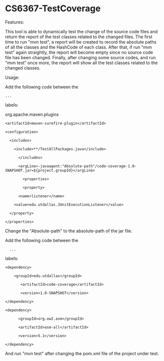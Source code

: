 # CS6367-TestCoverage

Features:

This tool is able to dynamically test the change of the source code files and
return the report of the test classes related to the changed files. The first 
time to run "mvn test", a report will be created to record the absolute paths
of all the classes and the HashCode of each class. After that, if run “mvn test”
again straightly, the report will become empty since no source code file has been
changed. Finally, after changing some source codes, and run “mvn test” once more,
the report will show all the test classes related to the changed classes.

Usage:

Add the following code between the

<build>

  <plugins>

    ...

  </plugins>

<build>

labels:

<plugin>

  <groupId>org.apache.maven.plugins</groupId>

    <artifactId>maven-surefire-plugin</artifactId>

    <configuration>

      <includes>

        <include>**/TestAllPackages.java</include>

          </includes>

          <argLine>-javaagent:"Absolute-path"/code-coverage-1.0-SNAPSHOT.jar=${project.groupId}</argLine>

            <properties>

            <property>

          <name>listener</name>

        <value>edu.utdallas.JUnitExecutionListener</value>

      </property>

    </properties>

  </configuration>

</plugin>

Change the "Absolute-path" to the absolute-path of the jar file.

Add the following code between the

  <dependencies>

      ...

  </dependencies>

labels:

    <dependency>

        <groupId>edu.utdallas</groupId>

           <artifactId>code-coverage</artifactId>

           <version>1.0-SNAPSHOT</version>

    </dependency>

    <dependency>

          <groupId>org.ow2.asm</groupId>

          <artifactId>asm-all</artifactId>

          <version>5.1</version>

    </dependency>

And run "mvn test" after changing the pom.xml file of the project under test.
